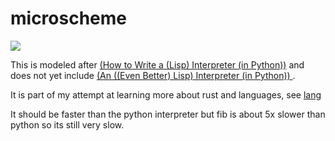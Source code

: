 # microscheme

![](https://github.com/benmkw/microscheme/workflows/CI/badge.svg)

This is modeled after [(How to Write a (Lisp) Interpreter (in Python))](https://norvig.com/lispy.html) and does not yet include [(An ((Even Better) Lisp) Interpreter (in Python))
](https://norvig.com/lispy2.html).

It is part of my attempt at learning more about rust and languages, see [lang](https://github.com/benmkw/lang)

It should be faster than the python interpreter but fib is about 5x slower than python so its still very slow.
